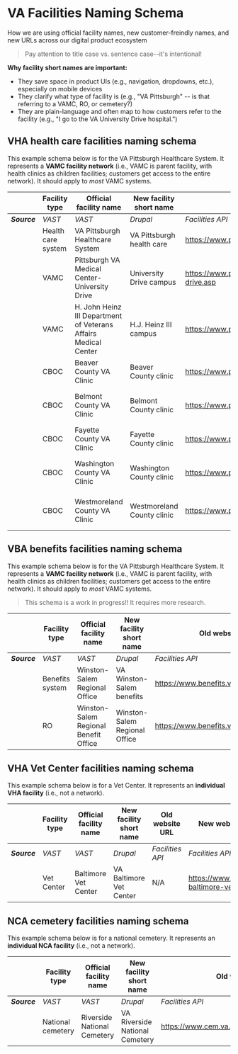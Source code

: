 # VA Facilities Naming Schema
How we are using official facility names, new customer-freindly names, and new URLs across our digital product ecosystem

> Pay attention to title case vs. sentence case--it's intentional!

**Why facility short names are important:**
- They save space in product UIs (e.g., navigation, dropdowns, etc.), especially on mobile devices
- They clarify what type of facility is (e.g., "VA Pittsburgh" -- is that referring to a VAMC, RO, or cemetery?)
- They are plain-language and often map to how customers refer to the facility (e.g., "I go to the VA University Drive hospital.")

## VHA health care facilities naming schema
This example schema below is for the VA Pittsburgh Healthcare System. It represents a **VAMC facility network** (i.e., VAMC is parent facility, with health clinics as children facilities; customers get access to the entire network). It should apply to _most_ VAMC systems.

|          | Facility type            |  Official facility name                         | New facility short name         | Old website URL                | New website URL                                                    | 
| -------- | ------------------------ | ----------------------------------------------- | ------------------------------- | ------------------------------ | ------------------------------------------------------------------ |
| _**Source**_ | _VAST_                   | _VAST_                                          | _Drupal_                        | _Facilities API_                                                  | _Facilities API_                                                   |
|          | Health care system       | VA Pittsburgh Healthcare System                 | VA Pittsburgh health care       | https://www.pittsburgh.va.gov/                                    | https://www.va.gov/pittsburgh-health-care/                         |
|          | VAMC                     | Pittsburgh VA Medical Center-University Drive   | University Drive campus         | https://www.pittsburgh.va.gov/locations/university-drive.asp      | https://www.va.gov/pittsburgh-health-care/locations/pittsburgh-va-medical-center-university-drive/ |
|          | VAMC                     | H. John Heinz III Department of Veterans Affairs Medical Center | H.J. Heinz III campus        | https://www.pittsburgh.va.gov/locations/HJ-heinz.asp      | https://www.va.gov/pittsburgh-health-care/locations/h-john-heinz-iii-department-of-veterans-affairs-medical-center/ |
|          | CBOC                     | Beaver County VA Clinic                         | Beaver County clinic            | https://www.pittsburgh.va.gov/locations/beaver.asp      | https://www.va.gov/pittsburgh-health-care/locations/beaver-county-va-clinic/ |
|          | CBOC                     | Belmont County VA Clinic   | Belmont County clinic         | https://www.pittsburgh.va.gov/locations/belmont.asp      | https://www.va.gov/pittsburgh-health-care/locations/belmont-county-va-clinic/ |
|          | CBOC                     | Fayette County VA Clinic   | Fayette County clinic         | https://www.pittsburgh.va.gov/locations/fayette.asp      | https://www.va.gov/pittsburgh-health-care/locations/fayette-county-va-clinic/ |
|          | CBOC                     | Washington County VA Clinic   | Washington County clinic         | https://www.pittsburgh.va.gov/locations/washington.asp      | https://www.va.gov/pittsburgh-health-care/locations/washington-county-va-clinic/ |
|          | CBOC                     | Westmoreland County VA Clinic   | Westmoreland County clinic         | https://www.pittsburgh.va.gov/locations/westmoreland.asp      | https://www.va.gov/pittsburgh-health-care/locations/westmoreland-county-va-clinic/ |


## VBA benefits facilities naming schema
This example schema below is for the VA Pittsburgh Healthcare System. It represents a **VAMC facility network** (i.e., VAMC is parent facility, with health clinics as children facilities; customers get access to the entire network). It should apply to _most_ VAMC systems.

> This schema is a work in progress!! It requires more research.

|          | Facility type            |  Official facility name                         | New facility short name         | Old website URL                                                   | New website URL                                                    | 
| -------- | ------------------------ | ----------------------------------------------- | ------------------------------- | ----------------------------------------------------------------- | ------------------------------------------------------------------ |
| _**Source**_ | _VAST_                   | _VAST_                                          | _Drupal_                        | _Facilities API_                                                  | _Facilities API_                                                   |
|          | Benefits system       | Winston-Salem Regional Office                | VA Winston-Salem benefits       | https://www.benefits.va.gov/winstonsalem/                                    | https://www.va.gov/winston-salem-benefits                     |
|          | RO                     | Winston-Salem Regional Benefit Office   | Winston-Salem Regional Office        | https://www.benefits.va.gov/winstonsalem/      | https://www.va.gov/winston-salem-benefits/locations/winston-salem-regional-office |


## VHA Vet Center facilities naming schema
This example schema below is for a Vet Center. It represents an **individual VHA facility** (i.e., not a network).

|          | Facility type            |  Official facility name                         | New facility short name         | Old website URL                                                   | New website URL                                                    | 
| -------- | ------------------------ | ----------------------------------------------- | ------------------------------- | ----------------------------------------------------------------- | ------------------------------------------------------------------ |
| _**Source**_ | _VAST_                   | _VAST_                                          | _Drupal_                        | _Facilities API_                                                  | _Facilities API_                                                   |
|          | Vet Center               | Baltimore Vet Center                            | VA Baltimore Vet Center         | N/A                                                               | https://www.va.gov/va-baltimore-vet-center                         |


## NCA cemetery facilities naming schema
This example schema below is for a national cemetery. It represents an **individual NCA facility** (i.e., not a network).

|          | Facility type            |  Official facility name                         | New facility short name         | Old website URL                                                   | New website URL                                                    | 
| -------- | ------------------------ | ----------------------------------------------- | ------------------------------- | ----------------------------------------------------------------- | ------------------------------------------------------------------ |
| _**Source**_ | _VAST_                   | _VAST_                                          | _Drupal_                        | _Facilities API_                                                  | _Facilities API_                                                   |
|          | National cemetery        | Riverside National Cemetery                     | VA Riverside National Cemetery  | https://www.cem.va.gov/cems/nchp/riverside.asp                    | https://www.va.gov/va-riverside-national-cemetery                  |
